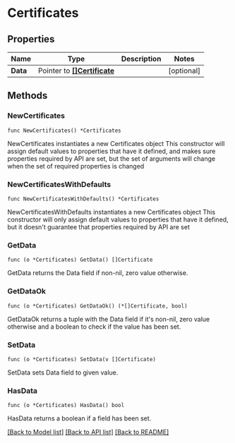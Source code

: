 # Certificates

## Properties

Name | Type | Description | Notes
------------ | ------------- | ------------- | -------------
**Data** | Pointer to [**[]Certificate**](Certificate.md) |  | [optional] 

## Methods

### NewCertificates

`func NewCertificates() *Certificates`

NewCertificates instantiates a new Certificates object
This constructor will assign default values to properties that have it defined,
and makes sure properties required by API are set, but the set of arguments
will change when the set of required properties is changed

### NewCertificatesWithDefaults

`func NewCertificatesWithDefaults() *Certificates`

NewCertificatesWithDefaults instantiates a new Certificates object
This constructor will only assign default values to properties that have it defined,
but it doesn't guarantee that properties required by API are set

### GetData

`func (o *Certificates) GetData() []Certificate`

GetData returns the Data field if non-nil, zero value otherwise.

### GetDataOk

`func (o *Certificates) GetDataOk() (*[]Certificate, bool)`

GetDataOk returns a tuple with the Data field if it's non-nil, zero value otherwise
and a boolean to check if the value has been set.

### SetData

`func (o *Certificates) SetData(v []Certificate)`

SetData sets Data field to given value.

### HasData

`func (o *Certificates) HasData() bool`

HasData returns a boolean if a field has been set.


[[Back to Model list]](../README.md#documentation-for-models) [[Back to API list]](../README.md#documentation-for-api-endpoints) [[Back to README]](../README.md)


